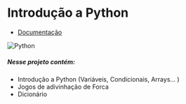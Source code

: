 # Introdução a Python

- [Documentação](https://docs.python.org/3/library/stdtypes.html)

![Python](https://www.brasilcode.com.br/wp-content/uploads/2020/10/python-banner-1024x427.png)

##### Nesse projeto contém:

- Introdução a Python (Variáveis, Condicionais, Arrays... )
- Jogos de adivinhação de Forca
- Dicionário